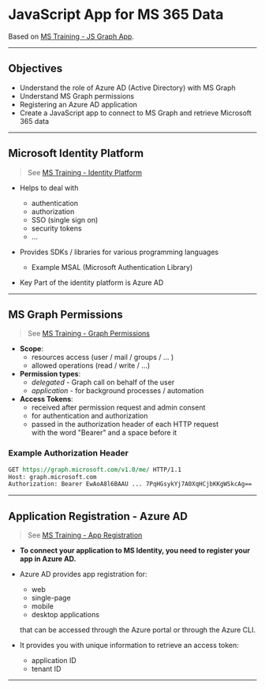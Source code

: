 # JavaScript App for MS 365 Data

Based on [MS Training - JS Graph App](https://learn.microsoft.com/en-us/training/modules/msgraph-javascript-app/).

---

## Objectives

- Understand the role of Azure AD (Active Directory) with MS Graph
- Understand MS Graph permissions
- Registering an Azure AD application
- Create a JavaScript app to connect to MS Graph and retrieve Microsoft 365 data

---

## Microsoft Identity Platform

> See [MS Training - Identity Platform](https://learn.microsoft.com/en-us/training/modules/msgraph-javascript-app/2-azure-ad-graph)

- Helps to deal with
  - authentication
  - authorization
  - SSO (single sign on)
  - security tokens
  - ...
- Provides SDKs / libraries for various programming languages
  - Example MSAL (Microsoft Authentication Library)

- Key Part of the identity platform is Azure AD

---

## MS Graph Permissions

> See [MS Training - Graph Permissions](https://learn.microsoft.com/en-us/training/modules/msgraph-javascript-app/2-azure-ad-graph)

- **Scope**:
  - resources access (user / mail / groups / ... )
  - allowed operations (read / write / ...)
- **Permission types**:
  - *delegated* -  Graph call on behalf of the user
  - *application* - for background processes / automation
- **Access Tokens**:
  - received after permission request and admin consent
  - for authentication and authorization
  - passed in the authorization header of each HTTP request<br>
    with the word "Bearer" and a space before it

### Example Authorization Header

```rest
GET https://graph.microsoft.com/v1.0/me/ HTTP/1.1
Host: graph.microsoft.com
Authorization: Bearer EwAoA8l6BAAU ... 7PqHGsykYj7A0XqHCjbKKgWSkcAg==
```

---

## Application Registration - Azure AD

> See [MS Training - App Registration](https://learn.microsoft.com/en-us/training/modules/msgraph-javascript-app/4-register-application)

- **To connect your application to MS Identity, you need to register your app in Azure AD.**

- Azure AD provides app registration for:
  - web
  - single-page
  - mobile
  - desktop applications
  
  that can be accessed through the Azure portal or through the Azure CLI.

- It provides you with unique information to retrieve an access token:
  - application ID
  - tenant ID

---
